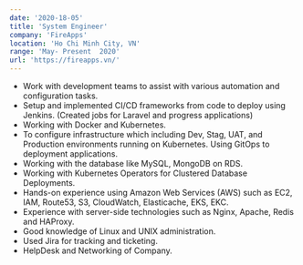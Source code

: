 ```yaml
---
date: '2020-18-05'
title: 'System Engineer'
company: 'FireApps'
location: 'Ho Chi Minh City, VN'
range: 'May- Present  2020'
url: 'https://fireapps.vn/'
---
```


- Work with development teams to assist with various automation and configuration tasks.
- Setup and implemented CI/CD frameworks from code to deploy using Jenkins. (Created jobs for Laravel and progress applications)
- Working with Docker and Kubernetes.
- To configure infrastructure which including Dev, Stag, UAT, and Production environments running on Kubernetes. Using GitOps to deployment applications.
- Working with the database like MySQL, MongoDB on RDS.
- Working with Kubernetes Operators for Clustered Database Deployments.
- Hands-on experience using Amazon Web Services (AWS) such as EC2, IAM, Route53, S3, CloudWatch, Elasticache, EKS, EKC.
- Experience with server-side technologies such as Nginx, Apache, Redis and HAProxy.
- Good knowledge of Linux and UNIX administration.
- Used Jira for tracking and ticketing.
- HelpDesk and Networking of Company.
